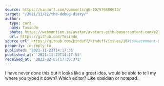 ```yaml
---
source: https://kinduff.com/comments/gh-10/976600613/
target: "/2021/11/22/the-debug-diary/"
author:
  type: card
  name: Tosindo
  photo: https://webmention.io/avatar/avatars.githubusercontent.com/e27704804ee0d07095859847c5c6d663f8b2236bf0c9b786fd461a7d8997b32e.jpg
  url: https://github.com/Tosindo
source_url: https://github.com/kinduff/kinduff/issues/10#issuecomment-976600613
property: in-reply-to
published: '2021-11-23T14:17:55'
published_at: '2021-11-23T14:17:55'
received_at: '2022-02-05T17:36:37Z'
---
```


I have never done this but it looks like a great idea, would be able to tell my where you typed it down? Which editor? Like obsidian or notepad.